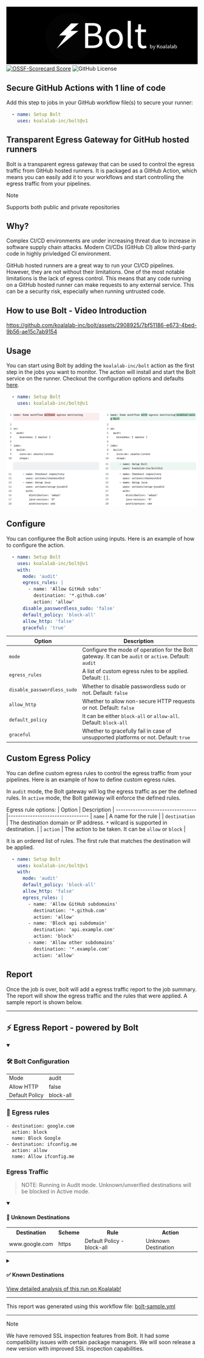 ![Bolt](assets/imgs/bolt-header-dark.png)
[![OSSF-Scorecard Score](https://img.shields.io/ossf-scorecard/github.com/koalalab-inc/bolt?label=openssf%20scorecard)](https://api.securityscorecards.dev/projects/github.com/koalalab-inc/bolt)
![GitHub License](https://img.shields.io/github/license/koalalab-inc/bolt)

## Secure GitHub Actions with 1 line of code
Add this step to jobs in your GitHub workflow file(s) to secure your runner:
```yaml
  - name: Setup Bolt
    uses: koalalab-inc/bolt@v1
```

## Transparent Egress Gateway for GitHub hosted runners

Bolt is a transparent egress gateway that can be used to control the egress traffic from GitHub hosted runners. It is packaged as a GitHub Action, which means you can easily add it to your workflows and start controlling the egress traffic from your pipelines.

> [!NOTE]
> 
> Supports both public and private repositories


## Why?

Complex CI/CD environments are under increasing threat due to increase in software supply chain attacks. Modern CI/CDs (GitHub CI) allow third-party code in highly privledged CI environment.

GitHub hosted runners are a great way to run your CI/CD pipelines. However, they are not without their limitations. One of the most notable limitations is the lack of egress control. This means that any code running on a GitHub hosted runner can make requests to any external service. This can be a security risk, especially when running untrusted code.

## How to use Bolt - Video Introduction

https://github.com/koalalab-inc/bolt/assets/2908925/7bf51186-e673-4bed-9b56-ae15c7ab9154


## Usage
You can start using Bolt by adding the `koalalab-inc/bolt` action as the first step in the jobs you want to monitor. The action will install and start the Bolt service on the runner. Checkout the configuration options and defaults [here](#Configure).

```yaml
  - name: Setup Bolt
    uses: koalalab-inc/bolt@v1
```

![bolt-usage-before-after.png](assets/imgs/bolt-usage-before-after.png)

## Configure
You can configuree the Bolt action using inputs. Here is an example of how to configure the action.

```yaml
  - name: Setup Bolt
    uses: koalalab-inc/bolt@v1
    with:
      mode: 'audit'
      egress_rules: |
        - name: 'Allow GitHub subs'
          destination: '*.github.com'
          action: 'allow'
      disable_passwordless_sudo: 'false'
      default_policy: 'block-all'
      allow_http: 'false'
      graceful: 'true'
```
| Option | Description  |
---------------------------------|---------------------------------
| `mode` | Configure the mode of operation for the Bolt gateway. It can be `audit` or `active`. Default: `audit` |
| `egress_rules` | A list of custom egress rules to be applied. Default: `[]`.
| `disable_passwordless_sudo` | Whether to disable passwordless sudo or not. Default: `false` |
| `allow_http` | Whether to allow non-secure HTTP requests or not. Default: `false`
| `default_policy` | It can be either `block-all` or `allow-all`. Default: `block-all` |
| `graceful` | Whether to gracefully fail in case of unsupported platforms or not. Default: `true` |

## Custom Egress Policy
You can define custom egress rules to control the egress traffic from your pipelines. Here is an example of how to define custom egress rules.

In `audit` mode, the Bolt gateway will log the egress traffic as per the defined rules. In `active` mode, the Bolt gateway will enforce the defined rules.

Egress rule options:
| Option | Description  |
---------------------------------|---------------------------------
| `name` | A name for the rule |
| `destination` | The destination domain or IP address. `*` wilcard is supported in destination. |
| `action` | The action to be taken. It can be `allow` or `block` |

It is an ordered list of rules. The first rule that matches the destination will be applied.


```yaml
  - name: Setup Bolt
    uses: koalalab-inc/bolt@v1
    with:
      mode: 'audit'
      default_policy: 'block-all'
      allow_http: 'false'
      egress_rules: |
        - name: 'Allow GitHub subdomains'
          destination: '*.github.com'
          action: 'allow'
        - name: 'Block api subdomain'
          destination: 'api.example.com'
          action: 'block'
        - name: 'Allow other subdomains'
          destination: '*.example.com'
          action: 'allow'
```

## Report
Once the job is over, bolt will add a egress traffic report to the job summary. The report will show the egress traffic and the rules that were applied. A sample report is shown below.

<hr>

<h2>⚡ Egress Report - powered by Bolt</h2>

<details open>
  <summary>
<h3>🛠️ Bolt Configuration</h3>

  </summary>
<table><tr><td>Mode</td><td>audit</td></tr><tr><td>Allow HTTP</td><td>false</td></tr><tr><td>Default Policy</td><td>block-all</td></tr></table>

</details>
    
<h3>📝 Egress rules</h3>
<pre lang="yaml"><code>- destination: google.com
  action: block
  name: Block Google
- destination: ifconfig.me
  action: allow
  name: Allow ifconfig.me</code></pre>

<h3>Egress Traffic</h3>
<blockquote>NOTE: Running in Audit mode. Unknown/unverified destinations will be blocked in Active mode.</blockquote>

<details open>
  <summary>
<h4>🚨 Unknown Destinations</h4>

  </summary>
<table><tr><th>Destination</th><th>Scheme</th><th>Rule</th><th>Action</th></tr><tr><td>www.google.com</td><td>https</td><td>Default Policy - block-all</td><td>Unknown Destination</td></tr></table>

</details>
    
<details>
  <summary>
<h4>✅ Known Destinations</h4>

  </summary>
<table><tr><th>Destination</th><th>Scheme</th><th>Rule</th><th>Action</th></tr><tr><td>github.com</td><td>https</td><td>Reqd by Github Action</td><td>✅</td></tr><tr><td>pipelinesghubeus6.actions.githubusercontent.com</td><td>https</td><td>Reqd by Github Action</td><td>✅</td></tr><tr><td>results-receiver.actions.githubusercontent.com</td><td>https</td><td>Reqd by Github Action</td><td>✅</td></tr><tr><td>ifconfig.me</td><td>https</td><td>Allow ifconfig.me</td><td>✅</td></tr><tr><td>api.github.com</td><td>https</td><td>Reqd by Github Action</td><td>✅</td></tr></table>

</details>
    <a href="https://www.koalalab.com">View detailed analysis of this run on Koalalab!</a>
<hr>

This report was generated using this workflow file: [bolt-sample.yml](examples/bolt.yml)

<hr>

> [!NOTE]
> 
> We have removed SSL inspection features from Bolt. It had some compatibility issues with certain package managers. We will soon release a new version with improved SSL inspection capabilities.